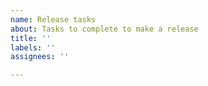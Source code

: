 ```yaml
---
name: Release tasks
about: Tasks to complete to make a release
title: ''
labels: ''
assignees: ''

---
```



